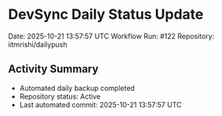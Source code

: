 # DevSync Daily Status Update
Date: 2025-10-21 13:57:57 UTC
Workflow Run: #122
Repository: iitmrishi/dailypush

## Activity Summary
- Automated daily backup completed
- Repository status: Active
- Last automated commit: 2025-10-21 13:57:57 UTC
